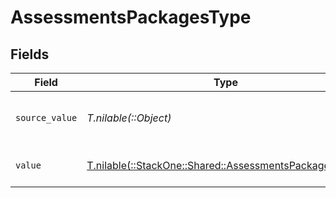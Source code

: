 # AssessmentsPackagesType


## Fields

| Field                                                                                                      | Type                                                                                                       | Required                                                                                                   | Description                                                                                                | Example                                                                                                    |
| ---------------------------------------------------------------------------------------------------------- | ---------------------------------------------------------------------------------------------------------- | ---------------------------------------------------------------------------------------------------------- | ---------------------------------------------------------------------------------------------------------- | ---------------------------------------------------------------------------------------------------------- |
| `source_value`                                                                                             | *T.nilable(::Object)*                                                                                      | :heavy_minus_sign:                                                                                         | The source value of the assessment type.                                                                   | Skill Test                                                                                                 |
| `value`                                                                                                    | [T.nilable(::StackOne::Shared::AssessmentsPackagesValue)](../../models/shared/assessmentspackagesvalue.md) | :heavy_minus_sign:                                                                                         | The type of the assessment.                                                                                | skill_test                                                                                                 |